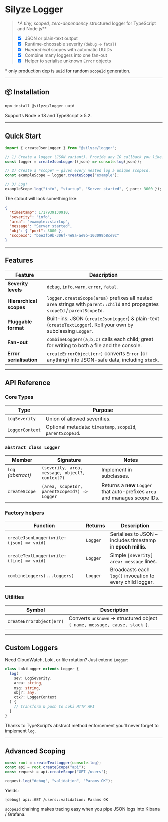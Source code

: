 # Silyze Logger

> \*_A tiny, scoped, zero-dependency_ structured logger for TypeScript and Node.js\*\*
>
> - [x] JSON or plain-text output
> - [x] Runtime-choosable severity (`debug` → `fatal`)
> - [x] _Hierarchical_ scopes with automatic UUIDs
> - [x] Combine many loggers into one fan-out
> - [x] Helper to serialise unknown `Error` objects

\* only production dep is [`uuid`](https://npmjs.com/package/uuid) for random `scopeId` generation.

---

## 📦 Installation

```bash
npm install @silyze/logger uuid
```

Supports Node ≥ 18 and TypeScript ≥ 5.2.

---

## Quick Start

```ts
import { createJsonLogger } from "@silyze/logger";

// 1) Create a logger (JSON variant). Provide any IO callback you like.
const logger = createJsonLogger((json) => console.log(json));

// 2) Create a *scope* – gives every nested log a unique scopeId.
const exampleScope = logger.createScope("example");

// 3) Log!
exampleScope.log("info", "startup", "Server started", { port: 3000 });
```

The stdout will look something like:

```json
{
  "timestamp": 1717939130910,
  "severity": "info",
  "area": "example::startup",
  "message": "Server started",
  "obj": { "port": 3000 },
  "scopeId": "b6e3fb9b-306f-4e8a-ae9b-103099b8ce9c"
}
```

---

## Features

| Feature                 | Description                                                                                                                    |
| ----------------------- | ------------------------------------------------------------------------------------------------------------------------------ |
| **Severity levels**     | `debug`, `info`, `warn`, `error`, `fatal`.                                                                                     |
| **Hierarchical scopes** | `logger.createScope(area)` prefixes all nested `area` strings with `parent::child` and propagates `scopeId` / `parentScopeId`. |
| **Pluggable format**    | Built-ins: JSON (`createJsonLogger`) & plain-text (`createTextLogger`). Roll your own by subclassing `Logger`.                 |
| **Fan-out**             | `combineLoggers(a,b,c)` calls each child; great for writing to both a file and the console.                                    |
| **Error serialisation** | `createErrorObject(err)` converts `Error` (or anything) into JSON-safe data, including `stack`.                                |

---

## API Reference

### Core Types

| Type            | Purpose                                                     |
| --------------- | ----------------------------------------------------------- |
| `LogSeverity`   | Union of allowed severities.                                |
| `LoggerContext` | Optional metadata: `timestamp`, `scopeId`, `parentScopeId`. |

### `abstract class Logger`

| Member             | Signature                                      | Notes                                                                       |
| ------------------ | ---------------------------------------------- | --------------------------------------------------------------------------- |
| `log` _(abstract)_ | `(severity, area, message, object?, context?)` | Implement in subclasses.                                                    |
| `createScope`      | `(area, scopeId?, parentScopeId?) => Logger`   | Returns a **new** `Logger` that auto-prefixes `area` and manages scope IDs. |

### Factory helpers

| Function                                  | Returns  | Description                                                  |
| ----------------------------------------- | -------- | ------------------------------------------------------------ |
| `createJsonLogger(write: (json) => void)` | `Logger` | Serialises to JSON – includes timestamp in **epoch millis**. |
| `createTextLogger(write: (line) => void)` | `Logger` | Simple `[severity] area: message` lines.                     |
| `combineLoggers(...loggers)`              | `Logger` | Broadcasts each `log()` invocation to every child logger.    |

### Utilities

| Symbol                   | Description                                                               |
| ------------------------ | ------------------------------------------------------------------------- |
| `createErrorObject(err)` | Converts `unknown` → structured object `{ name, message, cause, stack }`. |

---

## Custom Loggers

Need CloudWatch, Loki, or file rotation?
Just extend `Logger`:

```ts
class LokiLogger extends Logger {
  log(
    sev: LogSeverity,
    area: string,
    msg: string,
    obj?: any,
    ctx?: LoggerContext
  ) {
    // transform & push to Loki HTTP API
  }
}
```

Thanks to TypeScript’s abstract method enforcement you’ll never forget to implement `log`.

---

## Advanced Scoping

```ts
const root = createTextLogger(console.log);
const api = root.createScope("api");
const request = api.createScope("GET /users");

request.log("debug", "validation", "Params OK");
```

Yields:

```log
[debug] api::GET /users::validation: Params OK
```

`scopeId` chaining makes tracing easy when you pipe JSON logs into Kibana / Grafana.

